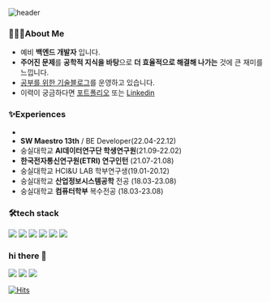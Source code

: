 ![header](https://capsule-render.vercel.app/api?type=waving&color=0:FEC99A,50:DBA9E0,100:8DD6DC&height=300&section=header&text=yewon's%20github&fontSize=60&fontAlignY=50&fontColor=FFFFFF&fontAlign=70)
### 👩🏻‍💻About Me
- 예비 **백엔드 개발자** 입니다.
- **주어진 문제**를 **공학적 지식을 바탕**으로 **더 효율적으로 해결해 나가는** 것에 큰 재미를 느낍니다.
- [공부를 위한 기술블로그](https://coding-zzang.tistory.com/)를 운영하고 있습니다.
- 이력이 궁금하다면 [포트폴리오](https://ye1ne.notion.site/) 또는 [Linkedin](https://www.linkedin.com/in/yewon-jeong-05023a20a/)

### ✨Experiences
- 
- **SW Maestro 13th** / BE Developer(22.04-22.12)
- 숭실대학교 **AI데이터연구단 학생연구원**(21.09-22.02)
- **한국전자통신연구원(ETRI) 연구인턴** (21.07-21.08)
- 숭실대학교 HCI&U LAB 학부연구생(19.01-20.12)
- 숭실대학교 **산업정보시스템공학** 전공 (18.03-23.08)
- 숭실대학교 **컴퓨터학부** 복수전공 (18.03-23.08)


### 🛠tech stack


<img src="https://img.shields.io/badge/SpringBoot-6DB33F?style=flat-square&logo=SpringBoot&logoColor=white"/></a>
<img src="https://img.shields.io/badge/Spring_Security-6DB33F?style=flat-square&logo=SpringSecurity&logoColor=white"/></a>
<img src="https://img.shields.io/badge/Java-007396?style=flat-square&logo=Java&logoColor=white"/></a> 
<img src="https://img.shields.io/badge/MariaDB-003545?style=flat-square&logo=MariaDB&logoColor=white"/></a>
<img src="https://img.shields.io/badge/Jira-0052CC?style=flat-square&logo=JIRA&logoColor=white"/></a> 
<img src="https://img.shields.io/badge/git-F05032?style=flat-square&logo=git&logoColor=white"/></a>




### hi there 👋

  <a href="https://coding-zzang.tistory.com" target="_blank"><img src="https://img.shields.io/badge/Tistory-eb531f?style=flat-square&logo=TISTORY&logoColor=white"/></a>   <a href="https://blog.naver.com/yewon7036" target="_blank"><img src="https://img.shields.io/badge/NaveR_Blog-03CF5D?style=flat-square&logo=Naver&logoColor=white"/></a>  <a href="https://www.instagram.com/ye_1ne/?hl=ko" target="_blank"><img src="https://img.shields.io/badge/ye_1ne-E4405F?style=flat-square&logo=Instagram&logoColor=white"/></a>



<!-- ![Anurag's GitHub stats](https://github-readme-stats.vercel.app/api?username=ye1ne&show_icons=true&theme=vue) -->

[![Hits](https://hits.seeyoufarm.com/api/count/incr/badge.svg?url=https%3A%2F%2Fgithub.com%2Fuomah&count_bg=%23FAABA8&title_bg=%23653E3E&icon=&icon_color=%23E7E7E7&title=hits&edge_flat=true)](https://hits.seeyoufarm.com)


</center>

<!--
 **uomah/uomah** is a ✨ _special_ ✨ repository because its `README.md` (this file) appears on your GitHub profile.


Here are some ideas to get you started:

- 🔭 I’m currently working on ...
- 🌱 I’m currently learning ...
- 👯 I’m looking to collaborate on ...
- 🤔 I’m looking for help with ...
- 💬 Ask me about ...
- 📫 How to reach me: ...
- 😄 Pronouns: ...
- ⚡ Fun fact: ...
-->





